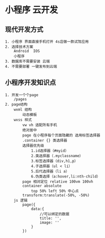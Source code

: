 # 小程序 云开发

## 现代开发方式 
    1. 小程序 界面直接手机打开 4s店做一款试驾应用
    2. 选择技术方案
        Android  IOS
        小程序 
    3. 数据库不需要安装 云端
    4. 不需要部署 一键发布到云端
## 小程序开发知识点
    1. 开发一个个page
        /pages
    2. page结构
        wxml 结构
            动态模板
        wxss 样式
            vw vh 适配所有手机
            绝对居中
            page 在小程序每个页面隐藏的 选用标签选择器 
            .container {} 类选择器 
            选择器优先级
                1.id选择器（#myid）
                2.类选择器（.myclassname）
                3.标签选择器（div,h1,p）
                4.子选择器（ul < li）
                5.后代选择器（li a）
                6.伪类选择（a:hover,li:nth-child）
            page 相对定位 relative 100vm 100vh
            container absolute
                top 50% left 50% 中心点
            transform:translate(-50%, -50%)
        js 逻辑
            page({
                data:{
                    //可以绑定的数据
                    title: '',
                    image: ''
                }
            })